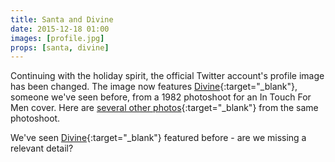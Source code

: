 ```yaml
---
title: Santa and Divine
date: 2015-12-18 01:00
images: [profile.jpg]
props: [santa, divine]
---
```

Continuing with the holiday spirit, the official Twitter account's profile image has been changed. The image now features [Divine]({{site.baseurl}}props/divine){:target="_blank"}, someone we've seen before, from a 1982 photoshoot for an In Touch For Men cover. Here are [several other photos](http://divineofficial.com/tagged/in-touch-for-men){:target="_blank"} from the same photoshoot.

We've seen [Divine]({{site.baseurl}}props/divine){:target="_blank"} featured before - are we missing a relevant detail?
